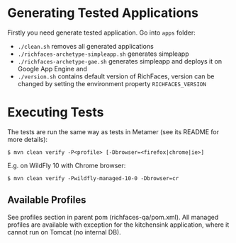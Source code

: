 Generating Tested Applications
====================

Firstly you need generate tested application. Go into `apps` folder:

 * `./clean.sh` removes all generated applications
 * `./richfaces-archetype-simpleapp.sh` generates simpleapp
 * `./richfaces-archetype-gae.sh` generates simpleapp and deploys it on Google App Engine and
 * `./version.sh` contains default version of RichFaces, version can be changed by setting the environment property `RICHFACES_VERSION`

Executing Tests
====================

The tests are run the same way as tests in Metamer (see its README for more details):

	$ mvn clean verify -P<profile> [-Dbrowser=<firefox|chrome|ie>]

E.g. on WildFly 10 with Chrome browser:

	$ mvn clean verify -Pwildfly-managed-10-0 -Dbrowser=cr
	
Available Profiles
--------------------

See profiles section in parent pom (richfaces-qa/pom.xml). All managed profiles are available with exception for the kitchensink application, where it cannot run on Tomcat (no internal DB).
